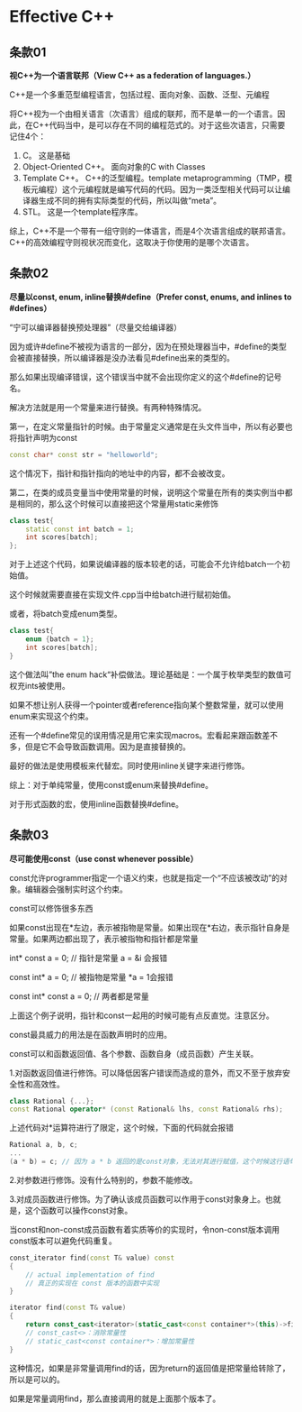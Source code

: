 # Effective C++

## 条款01

**视C++为一个语言联邦（View C++ as a federation of languages.）**

C++是一个多重范型编程语言，包括过程、面向对象、函数、泛型、元编程

将C++视为一个由相关语言（次语言）组成的联邦，而不是单一的一个语言。因此，在C++代码当中，是可以存在不同的编程范式的。对于这些次语言，只需要记住4个：

1. C。 这是基础
2. Object-Oriented C++。 面向对象的C with Classes
3. Template C++。 C++的泛型编程。template metaprogramming（TMP，模板元编程）这个元编程就是编写代码的代码。因为一类泛型相关代码可以让编译器生成不同的拥有实际类型的代码，所以叫做“meta”。
4. STL。 这是一个template程序库。

综上，C++不是一个带有一组守则的一体语言，而是4个次语言组成的联邦语言。C++的高效编程守则视状况而变化，这取决于你使用的是哪个次语言。

## 条款02

**尽量以const, enum, inline替换#define（Prefer const, enums, and inlines to #defines）**

“宁可以编译器替换预处理器”（尽量交给编译器）

因为或许#define不被视为语言的一部分，因为在预处理器当中，#define的类型会被直接替换，所以编译器是没办法看见#define出来的类型的。

那么如果出现编译错误，这个错误当中就不会出现你定义的这个#define的记号名。

解决方法就是用一个常量来进行替换。有两种特殊情况。

第一，在定义常量指针的时候。由于常量定义通常是在头文件当中，所以有必要也将指针声明为const

```c++
const char* const str = "helloworld";
```

这个情况下，指针和指针指向的地址中的内容，都不会被改变。

第二，在类的成员变量当中使用常量的时候，说明这个常量在所有的类实例当中都是相同的，那么这个时候可以直接把这个常量用static来修饰

```c++
class test{
    static const int batch = 1;
    int scores[batch];
};
```

对于上述这个代码，如果说编译器的版本较老的话，可能会不允许给batch一个初始值。

这个时候就需要直接在实现文件.cpp当中给batch进行赋初始值。

或者，将batch变成enum类型。

```c++
class test{
    enum {batch = 1};
    int scores[batch];
}
```

这个做法叫”the enum hack“补偿做法。理论基础是：一个属于枚举类型的数值可权充ints被使用。

如果不想让别人获得一个pointer或者reference指向某个整数常量，就可以使用enum来实现这个约束。



还有一个#define常见的误用情况是用它来实现macros。宏看起来跟函数差不多，但是它不会导致函数调用。因为是直接替换的。

最好的做法是使用模板来代替宏。同时使用inline关键字来进行修饰。

综上：对于单纯常量，使用const或enum来替换#define。

对于形式函数的宏，使用inline函数替换#define。

## 条款03

**尽可能使用const（use const whenever possible）**

const允许programmer指定一个语义约束，也就是指定一个“不应该被改动”的对象。编辑器会强制实时这个约束。

const可以修饰很多东西

如果const出现在\*左边，表示被指物是常量。如果出现在\*右边，表示指针自身是常量。如果两边都出现了，表示被指物和指针都是常量

int* const a = 0; // 指针是常量 a = &i 会报错

const int* a = 0; // 被指物是常量 *a = 1会报错

const int* const a = 0; // 两者都是常量

上面这个例子说明，指针和const一起用的时候可能有点反直觉。注意区分。

const最具威力的用法是在函数声明时的应用。

const可以和函数返回值、各个参数、函数自身（成员函数）产生关联。

1.对函数返回值进行修饰。可以降低因客户错误而造成的意外，而又不至于放弃安全性和高效性。

```c++
class Rational {...};
const Rational operator* (const Rational& lhs, const Rational& rhs);
```

上述代码对*运算符进行了限定，这个时候，下面的代码就会报错

```c++
Rational a, b, c;
...
(a * b) = c; // 因为 a * b 返回的是const对象，无法对其进行赋值，这个时候这行语句就会报错
```

2.对参数进行修饰。没有什么特别的，参数不能修改。

3.对成员函数进行修饰。为了确认该成员函数可以作用于const对象身上。也就是，这个函数可以操作const对象。

当const和non-const成员函数有着实质等价的实现时，令non-const版本调用const版本可以避免代码重复。

```c++
const_iterator find(const T& value) const
{
    // actual implementation of find
    // 真正的实现在 const 版本的函数中实现
}

iterator find(const T& value)
{
    return const_cast<iterator>(static_cast<const container*>(this)->find(value));
    // const_cast<>：消除常量性
    // static_cast<const container*>：增加常量性
}
```

这种情况，如果是非常量调用find的话，因为return的返回值是把常量给转除了，所以是可以的。

如果是常量调用find，那么直接调用的就是上面那个版本了。
